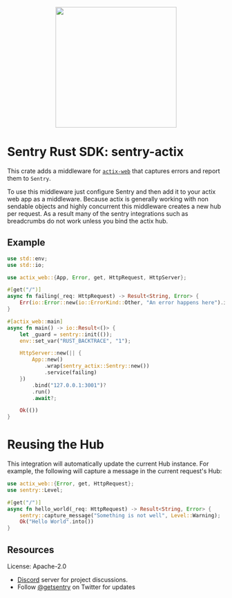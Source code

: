 <p align="center">
    <a href="https://sentry.io" target="_blank" align="center">
        <img src="https://sentry-brand.storage.googleapis.com/sentry-logo-black.png" width="280">
    </a>
</p>

# Sentry Rust SDK: sentry-actix

This crate adds a middleware for [`actix-web`](https://actix.rs/) that captures errors and
report them to `Sentry`.

To use this middleware just configure Sentry and then add it to your actix web app as a
middleware.  Because actix is generally working with non sendable objects and highly concurrent
this middleware creates a new hub per request.  As a result many of the sentry integrations
such as breadcrumbs do not work unless you bind the actix hub.

## Example

```rust
use std::env;
use std::io;

use actix_web::{App, Error, get, HttpRequest, HttpServer};

#[get("/")]
async fn failing(_req: HttpRequest) -> Result<String, Error> {
    Err(io::Error::new(io::ErrorKind::Other, "An error happens here").into())
}

#[actix_web::main]
async fn main() -> io::Result<()> {
    let _guard = sentry::init(());
    env::set_var("RUST_BACKTRACE", "1");

    HttpServer::new(|| {
        App::new()
            .wrap(sentry_actix::Sentry::new())
            .service(failing)
    })
        .bind("127.0.0.1:3001")?
        .run()
        .await?;

    Ok(())
}
```

# Reusing the Hub

This integration will automatically update the current Hub instance. For example,
the following will capture a message in the current request's Hub:

```rust
use actix_web::{Error, get, HttpRequest};
use sentry::Level;

#[get("/")]
async fn hello_world(_req: HttpRequest) -> Result<String, Error> {
    sentry::capture_message("Something is not well", Level::Warning);
    Ok("Hello World".into())
}
```

## Resources

License: Apache-2.0

- [Discord](https://discord.gg/ez5KZN7) server for project discussions.
- Follow [@getsentry](https://twitter.com/getsentry) on Twitter for updates
